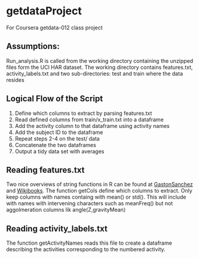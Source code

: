 # getdataProject
For Coursera getdata-012 class project

## Assumptions: 
Run_analysis.R is called from the working directory containing 
the unzipped files form the UCI HAR dataset. The working directory contains
features.txt, activity_labels.txt and two sub-directories: test and train 
where the data resides

## Logical Flow of the Script
1. Define which columns to extract by parsing features.txt
2. Read defined columns from train/x_train.txt into a dataframe
3. Add the activity column to that dataframe using activity names
4. Add the subject ID to the dataframe
5. Repeat steps 2-4 on the test/ data
6. Concatenate the two dataframes
7. Output a tidy data set with averages

## Reading features.txt
Two nice overviews of string functions in R can be found at [GastonSanchez](http://gastonsanchez.com/Handling_and_Processing_Strings_in_R.pdf) and [Wikibooks](http://en.wikibooks.org/wiki/R_Programming/Text_Processing).  The function getCols define which columns to extract. Only keep columns with names containg with mean() or std(). This will include  with names with intervening characters such as meanFreq() but not aggolmeration columns lik angle(Z,gravityMean)

## Reading activity_labels.txt
The function getActivityNames reads this file to create a dataframe describing the activities corresponding to the numbered activity.


